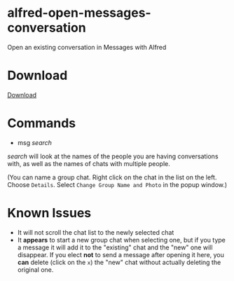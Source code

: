 # alfred-open-messages-conversation
Open an existing conversation in Messages with Alfred

# Download

[Download](https://github.com/charlieschmidt/alfred-open-messages-conversation/releases/tag/v1.0)

# Commands
* msg *search*
  
*search* will look at the names of the people you are having conversations with, as well as the names of chats with multiple people.
  
(You can name a group chat.  Right click on the chat in the list on the left.  Choose `Details`.  Select `Change Group Name and Photo` in the popup window.)
  
# Known Issues
  
* It will not scroll the chat list to the newly selected chat
* It **appears** to start a new group chat when selecting one, but if you type a message it will add it to the "existing" chat and the "new" one will disappear.  If you elect **not** to send a message after opening it here, you **can** delete (click on the `x`) the "new" chat without actually deleting the original one.
  
